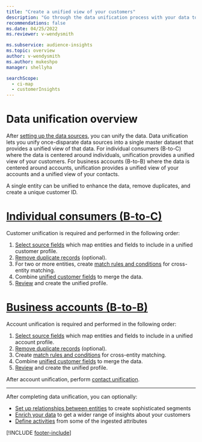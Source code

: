 ```yaml
---
title: "Create a unified view of your customers"
description: "Go through the data unification process with your data to create a single master dataset of account or customer profiles."
recommendations: false
ms.date: 04/25/2022
ms.reviewer: v-wendysmith

ms.subservice: audience-insights
ms.topic: overview
author: v-wendysmith
ms.author: mukeshpo
manager: shellyha

searchScope: 
  - ci-map
  - customerInsights
---
```


# Data unification overview

After [setting up the data sources](data-sources.md), you can unify the data. Data unification lets you unify once-disparate data sources into a single master dataset that provides a unified view of that data. For individual consumers (B-to-C) where the data is centered around individuals, unification provides a unified view of your customers. For business accounts (B-to-B) where the data is centered around accounts, unification provides a unified view of your accounts and a unified view of your contacts.

A single entity can be unified to enhance the data, remove duplicates, and create a unique customer ID.


# [Individual consumers (B-to-C)](#tab/b2c)

Customer unification is required and performed in the following order:

1. [Select source fields](map-entities.md) which map entities and fields to include in a unified customer profile.
1. [Remove duplicate records](remove-duplicates.md) (optional).
1. For two or more entities, create [match rules and conditions](match-entities.md) for cross-entity matching.
1. Combine [unified customer fields](merge-entities.md) to merge the data.
1. [Review](review-unification.md) and create the unified profile.

# [Business accounts (B-to-B)](#tab/b2b)

Account unification is required and performed in the following order:

1. [Select source fields](map-entities.md) which map entities and fields to include in a unified account profile.
1. [Remove duplicate records](remove-duplicates.md) (optional).
1. Create [match rules and conditions](match-entities.md) for cross-entity matching.
1. Combine [unified customer fields](merge-entities.md) to merge the data.
1. [Review](review-unification.md) and create the unified profile.

After account unification, perform [contact unification](data-unification-contacts.md).

---

After completing data unification, you can optionally:

- [Set up relationships between entities](relationships.md) to create sophisticated segments
- [Enrich your data](enrichment-hub.md) to get a wider range of insights about your customers
- [Define activities](activities.md) from some of the ingested attributes

[!INCLUDE [footer-include](includes/footer-banner.md)]
